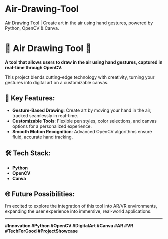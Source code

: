 # Air-Drawing-Tool
Air Drawing Tool | Create art in the air using hand gestures, powered by Python, OpenCV &amp; Canva.
# 🚀 Air Drawing Tool 🎨

**A tool that allows users to draw in the air using hand gestures, captured in real-time through OpenCV.** 

This project blends cutting-edge technology with creativity, turning your gestures into digital art on a customizable canvas.

## 🔑 Key Features:
- **Gesture-Based Drawing**: Create art by moving your hand in the air, tracked seamlessly in real-time.
- **Customizable Tools**: Flexible pen styles, color selections, and canvas options for a personalized experience.
- **Smooth Motion Recognition**: Advanced OpenCV algorithms ensure fluid, accurate hand tracking.

## 🛠 Tech Stack:
- **Python**
- **OpenCV** 
- **Canva** 

## 🌐 Future Possibilities:
I’m excited to explore the integration of this tool into AR/VR environments, expanding the user experience into immersive, real-world applications.

---

**#Innovation #Python #OpenCV #DigitalArt #Canva #AR #VR #TechForGood #ProjectShowcase**
